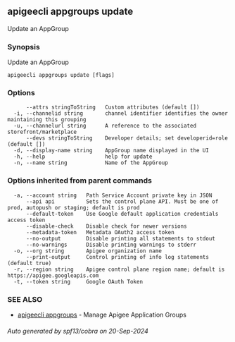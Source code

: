 ## apigeecli appgroups update

Update an AppGroup

### Synopsis

Update an AppGroup

```
apigeecli appgroups update [flags]
```

### Options

```
      --attrs stringToString   Custom attributes (default [])
  -i, --channelid string       channel identifier identifies the owner maintaining this grouping
  -u, --channelurl string      A reference to the associated storefront/marketplace
      --devs stringToString    Developer details; set developerid=role (default [])
  -d, --display-name string    AppGroup name displayed in the UI
  -h, --help                   help for update
  -n, --name string            Name of the AppGroup
```

### Options inherited from parent commands

```
  -a, --account string   Path Service Account private key in JSON
      --api api          Sets the control plane API. Must be one of prod, autopush or staging; default is prod
      --default-token    Use Google default application credentials access token
      --disable-check    Disable check for newer versions
      --metadata-token   Metadata OAuth2 access token
      --no-output        Disable printing all statements to stdout
      --no-warnings      Disable printing warnings to stderr
  -o, --org string       Apigee organization name
      --print-output     Control printing of info log statements (default true)
  -r, --region string    Apigee control plane region name; default is https://apigee.googleapis.com
  -t, --token string     Google OAuth Token
```

### SEE ALSO

* [apigeecli appgroups](apigeecli_appgroups.md)	 - Manage Apigee Application Groups

###### Auto generated by spf13/cobra on 20-Sep-2024
